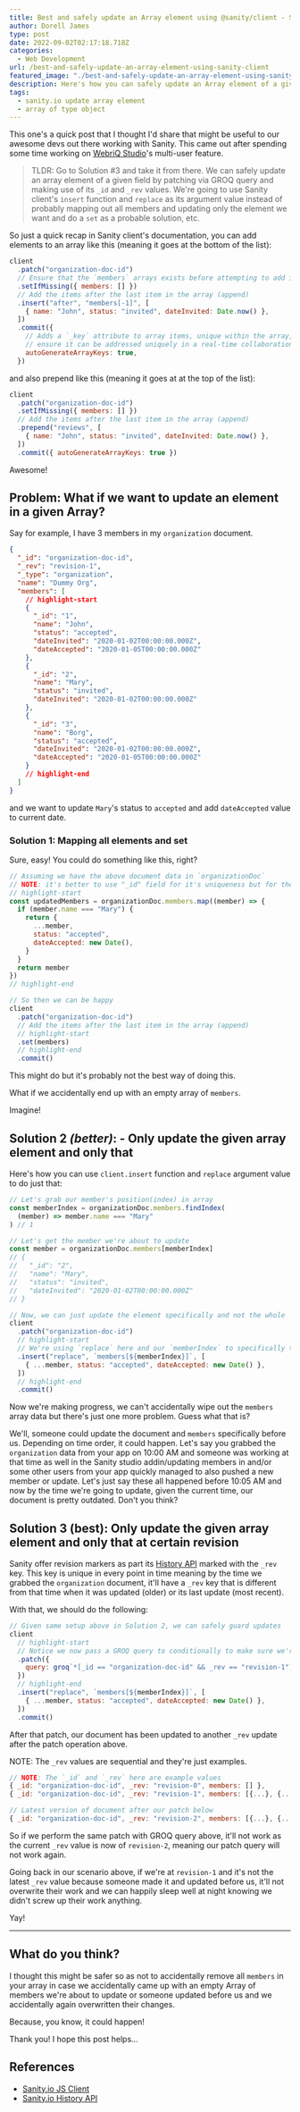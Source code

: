 ```yaml
---
title: Best and safely update an Array element using @sanity/client - Sanity.io
author: Dorell James
type: post
date: 2022-09-02T02:17:18.718Z
categories:
  - Web Development
url: /best-and-safely-update-an-array-element-using-sanity-client
featured_image: "./best-and-safely-update-an-array-element-using-sanity-client.png"
description: Here's how you can safely update an Array element of a given field in a Sanity document - Sanity.io
tags:
  - sanity.io update array element
  - array of type object
---
```


This one's a quick post that I thought I'd share that might be useful to our awesome devs out there working with Sanity. This came out after spending some time working on [WebriQ Studio](https://www.webriq.com/w-studio)'s multi-user feature.

> TLDR: Go to Solution #3 and take it from there. We can safely update an array element of a given field by patching via GROQ query and making use of its `_id` and `_rev` values. We're going to use Sanity client's `insert` function and `replace` as its argument value instead of probably mapping out all members and updating only the element we want and do a `set` as a probable solution, etc.

So just a quick recap in Sanity client's documentation, you can add elements to an array like this (meaning it goes at the bottom of the list):

```js
client
  .patch("organization-doc-id")
  // Ensure that the `members` arrays exists before attempting to add items to it
  .setIfMissing({ members: [] })
  // Add the items after the last item in the array (append)
  .insert("after", "members[-1]", [
    { name: "John", status: "invited", dateInvited: Date.now() },
  ])
  .commit({
    // Adds a `_key` attribute to array items, unique within the array, to
    // ensure it can be addressed uniquely in a real-time collaboration context
    autoGenerateArrayKeys: true,
  })
```

and also prepend like this (meaning it goes at at the top of the list):

```js
client
  .patch("organization-doc-id")
  .setIfMissing({ members: [] })
  // Add the items after the last item in the array (append)
  .prepend("reviews", [
    { name: "John", status: "invited", dateInvited: Date.now() },
  ])
  .commit({ autoGenerateArrayKeys: true })
```

Awesome! <Emoji symbol="😎" label="cool" />

## Problem: What if we want to update an element in a given Array?

Say for example, I have 3 members in my `organization` document.

```json
{
  "_id": "organization-doc-id",
  "_rev": "revision-1",
  "_type": "organization",
  "name": "Dummy Org",
  "members": [
    // highlight-start
    {
      "_id": "1",
      "name": "John",
      "status": "accepted",
      "dateInvited": "2020-01-02T00:00:00.000Z",
      "dateAccepted": "2020-01-05T00:00:00.000Z"
    },
    {
      "_id": "2",
      "name": "Mary",
      "status": "invited",
      "dateInvited": "2020-01-02T00:00:00.000Z"
    },
    {
      "_id": "3",
      "name": "Borg",
      "status": "accepted",
      "dateInvited": "2020-01-02T00:00:00.000Z",
      "dateAccepted": "2020-01-05T00:00:00.000Z"
    }
    // highlight-end
  ]
}
```

and we want to update `Mary`'s status to `accepted` and add `dateAccepted` value to current date.

### Solution 1: Mapping all elements and set

Sure, easy! You could do something like this, right?

```js
// Assuming we have the above document data in `organizationDoc`
// NOTE: it's better to use "_id" field for it's uniqueness but for the sake of this example, we're opting to use the `name` intentionally
// highlight-start
const updatedMembers = organizationDoc.members.map((member) => {
  if (member.name === "Mary") {
    return {
      ...member,
      status: "accepted",
      dateAccepted: new Date(),
    }
  }
  return member
})
// highlight-end

// So then we can be happy
client
  .patch("organization-doc-id")
  // Add the items after the last item in the array (append)
  // highlight-start
  .set(members)
  // highlight-end
  .commit()
```

This might do but it's probably not the best way of doing this.

What if we accidentally end up with an empty array of `members`.

Imagine!

## Solution 2 _(better)_: - Only update the given array element and only that

Here's how you can use `client.insert` function and `replace` argument value to do just that:

```js
// Let's grab our member's position(index) in array
const memberIndex = organizationDoc.members.findIndex(
  (member) => member.name === "Mary"
) // 1

// Let's get the member we're about to update
const member = organizationDoc.members[memberIndex]
// {
//   "_id": "2",
//   "name": "Mary",
//   "status": "invited",
//   "dateInvited": "2020-01-02T00:00:00.000Z"
// }

// Now, we can just update the element specifically and not the whole `members` field
client
  .patch("organization-doc-id")
  // highlight-start
  // We're using `replace` here and our `memberIndex` to specifically target the element and replace it instead of adding
  .insert("replace", `members[${memberIndex}]`, [
    { ...member, status: "accepted", dateAccepted: new Date() },
  ])
  // highlight-end
  .commit()
```

Now we're making progress, we can't accidentally wipe out the `members` array data but there's just one more problem. Guess what that is?

We'll, someone could update the document and `members` specifically before us. Depending on time order, it could happen. Let's say you grabbed the `organization` data from your app on 10:00 AM and someone was working at that time as well in the Sanity studio addin/updating members in and/or some other users from your app quickly managed to also pushed a new member or update. Let's just say these all happened before 10:05 AM and now by the time we're going to update, given the current time, our document is pretty outdated. Don't you think?

## Solution 3 (best): Only update the given array element and only that at certain revision

Sanity offer revision markers as part its [History API](https://www.sanity.io/docs/history-api) marked with the `_rev` key. This key is unique in every point in time meaning by the time we grabbed the `organization` document, it'll have a `_rev` key that is different from that time when it was updated (older) or its last update (most recent).

With that, we should do the following:

```js
// Given same setup above in Solution 2, we can safely guard updates
client
  // highlight-start
  // Notice we now pass a GROQ query to conditionally to make sure we're updating the current org ID and of specific _rev value
  .patch({
    query: groq`*[_id == "organization-doc-id" && _rev == "revision-1"]`,
  })
  // highlight-end
  .insert("replace", `members[${memberIndex}]`, [
    { ...member, status: "accepted", dateAccepted: new Date() },
  ])
  .commit()
```

After that patch, our document has been updated to another `_rev` update after the patch operation above.

NOTE: The `_rev` values are sequential and they're just examples.

```js
// NOTE: The `_id` and `_rev` here are example values
{ _id: "organization-doc-id", _rev: "revision-0", members: [] },
{ _id: "organization-doc-id", _rev: "revision-1", members: [{...}, {...}, {...}] },

// Latest version of document after our patch below
{ _id: "organization-doc-id", _rev: "revision-2", members: [{...}, {...}, {...}] },
```

So if we perform the same patch with GROQ query above, it'll not work as the current `_rev` value is now of `revision-2`, meaning our patch query will not work again.

Going back in our scenario above, if we're at `revision-1` and it's not the latest `_rev` value because someone made it and updated before us, it'll not overwrite their work and we can happily sleep well at night knowing we didn't screw up their work anything.

Yay! <Emoji label="happy-face" symbol="😊" />

---

## What do you think?

I thought this might be safer so as not to accidentally remove all `members` in your array in case we accidentally came up with an empty Array of members we're about to update or someone updated before us and we accidentally again overwritten their changes.

Because, you know, it could happen!

Thank you! I hope this post helps...

## References

- [Sanity.io JS Client](https://www.sanity.io/docs/js-client)
- [Sanity.io History API](https://www.sanity.io/docs/history-api)
